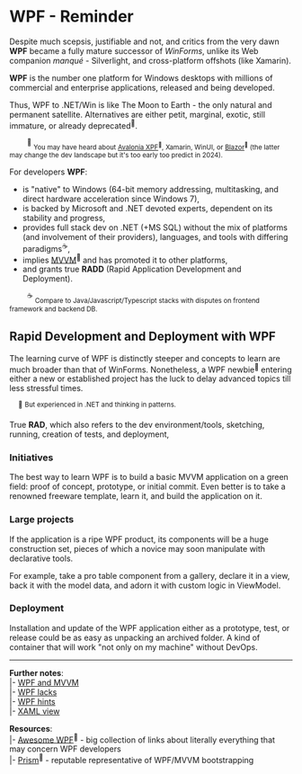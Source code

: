 # WPF - Reminder

Despite much scepsis, justifiable and not, and critics from the very dawn **WPF** became a fully mature successor of _WinForms_, unlike its Web companion _manqué_ - Silverlight, and cross-platform offshots (like Xamarin).

 **WPF** is the number one platform for Windows desktops with millions of commercial and enterprise applications, released and being developed. 
 
 Thus, WPF to .NET/Win is like The Moon to Earth - the only natural and permanent satellite. Alternatives are either petit, marginal, exotic, still immature, or already deprecated<sup>🙋</sup>.

&nbsp;&nbsp;&nbsp;&nbsp;&nbsp;&nbsp;&nbsp;&nbsp;<sup>🙋</sup> <sub>You may have heard about [Avalonia XPF](https://avaloniaui.net/XPF)<sup>🔗</sup>, Xamarin, WinUI, or [Blazor](https://learn.microsoft.com/aspnet/core/blazor/hybrid/tutorials/wpf)<sup>🔗</sup> (the latter may change the dev landscape but it's too early too predict in 2024).</sub>

For developers **WPF**:

+ is "native" to Windows (64-bit memory addressing, multitasking, and direct hardware acceleration since Windows&nbsp;7),
+ is backed by Microsoft and .NET devoted experts, dependent on its stability and progress,
+ provides full stack dev on .NET (+MS&nbsp;SQL) without the mix of platforms (and involvement of their providers), languages, and tools with differing paradigms<sup>☕</sup>,
+ implies [MVVM](https://learn.microsoft.com/en-us/dotnet/architecture/maui/mvvm)<sup>:link:</sup> and has promoted it to other platforms,
+ and grants true **RADD** (Rapid Application Development and Deployment).

&nbsp;&nbsp;&nbsp;&nbsp;&nbsp;&nbsp;&nbsp;&nbsp;<sup>☕</sup> <sub>Compare to Java/Javascript/Typescript stacks with disputes on frontend framework and backend DB.</sub>

## Rapid Development and Deployment with WPF

The learning curve of WPF is distinctly steeper and concepts to learn are much broader than that of WinForms. 
Nonetheless, a WPF newbie<sup>🔰</sup> entering either a new or established project has the luck to delay advanced topics till less stressful times. 

&nbsp;&nbsp;&nbsp;&nbsp;<sup>🔰</sup> <sup>But experienced in .NET and thinking in patterns.</sup>

True **RAD**, which also refers to the dev environment/tools, sketching, running, creation of tests, and deployment,

### Initiatives

The best way to learn WPF is to build a basic MVVM application on a green field: proof of concept, prototype, or initial commit. 
Even better is to take a renowned freeware template, learn it, and build the application on it.

### Large projects

If the application is a ripe WPF product, its components will be a huge construction set, pieces of which a novice may soon manipulate with declarative tools. 

For example, take a pro table component from a gallery, declare it in a view, back it with the model data, and adorn it with custom logic in ViewModel.

### Deployment

Installation and update of the WPF application either as a prototype, test, or release could be as easy as unpacking an archived folder. 
A kind of container that will work "not only on my machine" without DevOps.

---

__Further notes__:\
|- [WPF and MVVM](README+/mvvm/)\
|- [WPF lacks](README+/wpf-drawbacks.md)\
|- [WPF hints](README+/wpf-hints.md)\
|- [XAML view](README+/wpf-xaml_view.md)

__Resources__:\
|- [Awesome WPF](https://github.com/Carlos487/awesome-wpf)<sup>🔗</sup> - big collection of links about literally everything that may concern WPF developers\
|- [Prism](https://github.com/PrismLibrary/Prism)<sup>🔗</sup> - reputable representative of WPF/MVVM bootstrapping 
